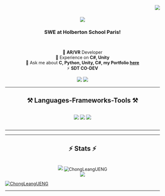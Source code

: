 
<img  align="right"  src="https://visitor-badge.laobi.icu/badge?page_id=ChongLeangUENG.ChongLeangUENG"  />

  
<h1  align="center">
  <img src="https://readme-typing-svg.herokuapp.com/?font=Righteous&size=35&center=true&vCenter=true&width=500&height=70&duration=4000&lines=It's+me+Chong!; Do+or+Die+?; Better+Late+Than+Never+!;" /> 
</h1>

<h3  align="center">SWE at Holberton School Paris!</h3>

<br/>

  

<div  align="center">

🔭  **AR/VR** Developer
<br/>
🌱 Experience on **C#, Unity**
<br/>
💬 Ask me about **C, Python, Unity, C#, my Portfolio [here](https://github.com/ChongLeangUENG)**
<br/>
⚡ **SDT CO-DEV**

</div>

<div  align="center">
<a  href="mailto:tonychong203@gmail.com"><img src="https://img.shields.io/badge/Gmail-D14836?style=for-the-badge&logo=gmail&logoColor=white"></a>
<a href="https://www.linkedin.com/in/chongleangueng/"><img src="https://img.shields.io/badge/LinkedIn-0077B5?style=for-the-badge&logo=linkedin&logoColor=white"></a>
</div>

  

<hr/>

<h2  align="center">⚒️ Languages-Frameworks-Tools ⚒️</h2>

<br/>

<div  align="center">

<img src="https://skillicons.dev/icons?i=python,javascript,c,cs,mysql,swift" />

<img src="https://skillicons.dev/icons?i=vscode,github,figma,git,blender" />

<img src="https://skillicons.dev/icons?i=unity,unreal,godot" />
</div>

  

<br/>

<hr/>

  
  
  

<hr/>

  
<h2  align="center">⚡ Stats ⚡</h2>

<br>

<div  align="center">

<img  src="https://github-readme-stats.vercel.app/api?username=ChongLeangUENG&count_private=true&show_icons=true&theme=aura_dark">

<img  align="center"  src="https://github-readme-stats.vercel.app/api/top-langs?username=ChongLeangUENG&show_icons=true&locale=en&layout=compact"  alt="ChongLeangUENG"  />

<br>

<img  src="https://streak-stats.demolab.com?user=ChongLeangUENG&theme=tokyonight&hide_border=true&date_format=%5BY%20%5DM%20j">

</div>

  
  
  
  
  

<p  align="left">  <a  href="https://github.com/ryo-ma/github-profile-trophy"><img  src="https://github-profile-trophy.vercel.app/?username=ChongLeangUENG"  alt="ChongLeangUENG"  /></a>  </p>

<hr/>
<br/>
<br/>
